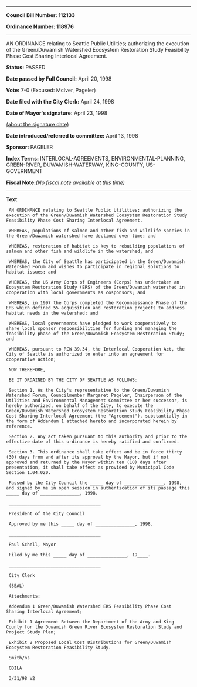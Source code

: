 

********

**Council Bill Number: 112133**
   
**Ordinance Number: 118976**
********

 AN ORDINANCE relating to Seattle Public Utilities; authorizing the execution of the Green/Duwamish Watershed Ecosystem Restoration Study Feasibility Phase Cost Sharing Interlocal Agreement.

**Status:** PASSED
   
**Date passed by Full Council:** April 20, 1998
   
**Vote:** 7-0 (Excused: McIver, Pageler)
   
**Date filed with the City Clerk:** April 24, 1998
   
**Date of Mayor's signature:** April 23, 1998
   
[(about the signature date)](/~public/approvaldate.htm)
   
   
   
**Date introduced/referred to committee:** April 13, 1998
   
**Sponsor:** PAGELER
   
   
**Index Terms:** INTERLOCAL-AGREEMENTS, ENVIRONMENTAL-PLANNING, GREEN-RIVER, DUWAMISH-WATERWAY, KING-COUNTY, US-GOVERNMENT

**Fiscal Note:**_(No fiscal note available at this time)_

********

**Text**
   
```
 AN ORDINANCE relating to Seattle Public Utilities; authorizing the execution of the Green/Duwamish Watershed Ecosystem Restoration Study Feasibility Phase Cost Sharing Interlocal Agreement.

 WHEREAS, populations of salmon and other fish and wildlife species in the Green/Duwamish watershed have declined over time; and

 WHEREAS, restoration of habitat is key to rebuilding populations of salmon and other fish and wildlife in the watershed; and

 WHEREAS, the City of Seattle has participated in the Green/Duwamish Watershed Forum and wishes to participate in regional solutions to habitat issues; and

 WHEREAS, the US Army Corps of Engineers (Corps) has undertaken an Ecosystem Restoration Study (ERS) of the Green/Duwamish watershed in cooperation with local governments as cosponsors; and

 WHEREAS, in 1997 the Corps completed the Reconnaissance Phase of the ERS which defined 55 acquisition and restoration projects to address habitat needs in the watershed; and

 WHEREAS, local governments have pledged to work cooperatively to share local sponsor responsibilities for funding and managing the feasibility phase of the Green/Duwamish Ecosystem Restoration Study; and

 WHEREAS, pursuant to RCW 39.34, the Interlocal Cooperation Act, the City of Seattle is authorized to enter into an agreement for cooperative action;

 NOW THEREFORE,

 BE IT ORDAINED BY THE CITY OF SEATTLE AS FOLLOWS:

 Section 1. As the City's representative to the Green/Duwamish Watershed Forum, Councilmember Margaret Pageler, Chairperson of the Utilities and Environmental Management Committee or her successor, is hereby authorized, on behalf of the City, to execute the Green/Duwamish Watershed Ecosystem Restoration Study Feasibility Phase Cost Sharing Interlocal Agreement (the "Agreement"), substantially in the form of Addendum 1 attached hereto and incorporated herein by reference.

 Section 2. Any act taken pursuant to this authority and prior to the effective date of this ordinance is hereby ratified and confirmed.

 Section 3. This ordinance shall take effect and be in force thirty (30) days from and after its approval by the Mayor, but if not approved and returned by the Mayor within ten (10) days after presentation, it shall take effect as provided by Municipal Code Section 1.04.020.

 Passed by the City Council the _____ day of _______________, 1998, and signed by me in open session in authentication of its passage this _____ day of _______________, 1998.

 ___________________________________

 President of the City Council

 Approved by me this _____ day of _______________, 1998.

 ___________________________________

 Paul Schell, Mayor

 Filed by me this _____ day of _______________, 19____.

 ___________________________________

 City Clerk

 (SEAL)

 Attachments:

 Addendum 1 Green/Duwamish Watershed ERS Feasibility Phase Cost Sharing Interlocal Agreement;

 Exhibit 1 Agreement Between the Department of the Army and King County for the Duwamish Green River Ecosystem Restoration Study and Project Study Plan;

 Exhibit 2 Proposed Local Cost Distributions for Green/Duwamish Ecosystem Restoration Feasibility Study.

 Smith/ns

 GDILA

 3/31/98 V2

```
